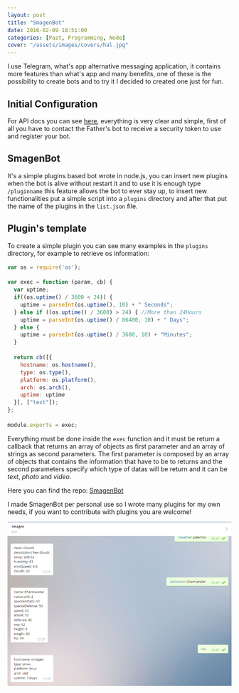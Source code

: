 ```yaml
---
layout: post
title: "SmagenBot"
date: 2016-02-09 18:51:00
categories: [Past, Programming, Node]
cover: "/assets/images/covers/hal.jpg"
---
```



I use Telegram, what's app alternative messaging application, it contains more features than what's app and many benefits, one of these is the possibility to create bots and to try it I decided to created one just for fun.

## Initial Configuration
For API docs you can see [here](https://core.telegram.org/bots/api), everything is very clear and simple, first of all you have to contact the Father's bot to receive a security token to use and register your bot.

## SmagenBot
It's a simple plugins based bot wrote in node.js, you can insert new plugins when the bot is alive without restart it and to use it is enough type `/pluginname` this feature allows the bot to ever stay up, to insert new functionalities put a simple script into a `plugins` directory and after that put the name of the plugins in the `list.json` file.

## Plugin's template
To create a simple plugin you can see many examples in the `plugins` directory, for example to retrieve os information:

```js
var os = require('os');

var exec = function (param, cb) {
  var uptime;
  if((os.uptime() / 3600 < 24)) {
    uptime = parseInt(os.uptime(), 10) + " Seconds";
  } else if ((os.uptime() / 3600) > 24) { //More than 24Hours
    uptime = parseInt(os.uptime() / 86400, 10) + " Days";
  } else {
    uptime = parseInt(os.uptime() / 3600, 10) + "Minutes";
  }

  return cb([{
    hostname: os.hostname(),
    type: os.type(),
    platform: os.platform(),
    arch: os.arch(),
    uptime: uptime
  }], ["text"]);
};

module.exports = exec;
```

Everything must be done inside the `exec` function and it must be return a callback that returns an array of objects as first parameter and an array of strings as second parameters. The first parameter is composed by an array of objects that contains the information that have to be to returns and the second parameters specify which type of datas will be return and it can be *text*, *photo* and *video*.

Here you can find the repo: [SmagenBot](https://github.com/dlion/smagenBot) 

I made SmagenBot per personal use so I wrote many plugins for my own needs, if you want to contribute with plugins you are welcome!

![Example](/assets/images/posts/smagenbot.png)
